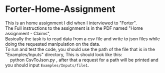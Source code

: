 # Forter-Home-Assignment
This is an home assignment I did when I interviewed to "Forter".<br /> 
The Full instructions to the assignment is in the PDF named "Home assignment - Claims",<br />
Basically the task is to read data from a csv file and write to json files while doing the requested manipulation on the data.<br />
To run and test the code, you should use the path of the file that is in the "Examples/Inputs" directory, This is should look like this:<br />
&nbsp;&nbsp;&nbsp;&nbsp;python CsvToJson.py , after that a request for a path will be printed and you should input `Examples/Inputs/file1`.
